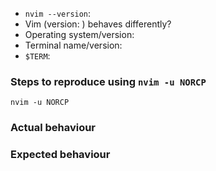 <!-- Before reporting: search existing issues and check the FAQ. -->

- `nvim --version`:
- Vim (version: ) behaves differently?
- Operating system/version:
- Terminal name/version:
- `$TERM`:

### Steps to reproduce using `nvim -u NORCP`

```
nvim -u NORCP

```

### Actual behaviour

### Expected behaviour


